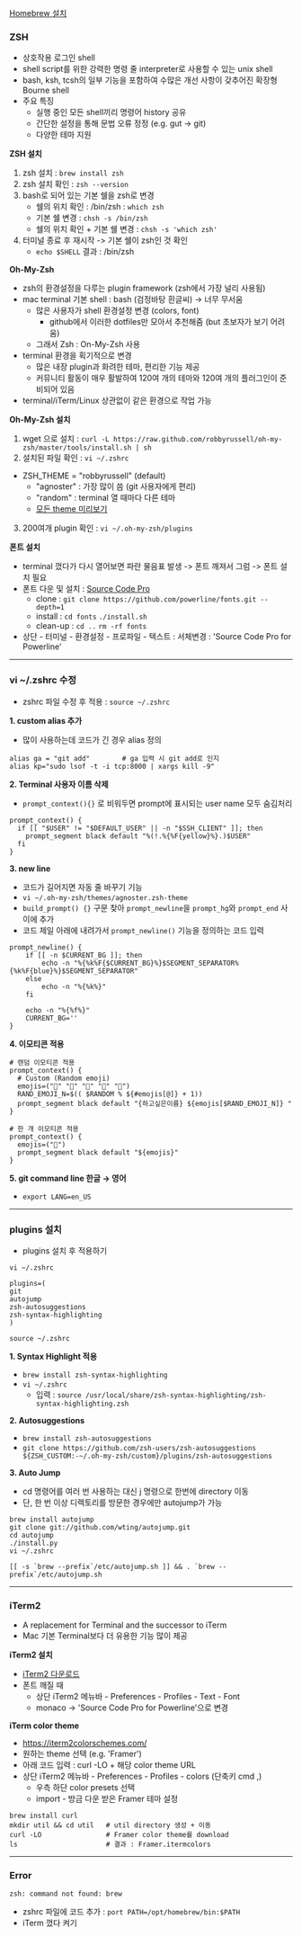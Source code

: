 [Homebrew 설치](https://brew.sh/index_ko)

### ZSH

- 상호작용 로그인 shell
- shell script를 위한 강력한 명령 줄 interpreter로 사용할 수 있는 unix shell
- bash, ksh, tcsh의 일부 기능을 포함하여 수많은 개선 사항이 갖추어진 확장형 Bourne shell
- 주요 특징
  - 실행 중인 모든 shell끼리 명령어 history 공유
  - 간단한 설정을 통해 문법 오류 정정 (e.g. gut → git)
  - 다양한 테마 지원

<b>ZSH 설치</b>
1) zsh 설치 : `brew install zsh`
2) zsh 설치 확인 : `zsh --version`
3) bash로 되어 있는 기본 쉘을 zsh로 변경
   - 쉘의 위치 확인 : /bin/zsh : `which zsh`
   - 기본 쉘 변경 : `chsh -s /bin/zsh`
   - 쉘의 위치 확인 + 기본 쉘 변경 : `chsh -s 'which zsh'`
4) 터미널 종료 후 재시작 -> 기본 쉘이 zsh인 것 확인
   - `echo $SHELL` 결과 : /bin/zsh

<b>Oh-My-Zsh</b>
- zsh의 환경설정을 다루는 plugin framework (zsh에서 가장 널리 사용됨)
- mac terminal 기본 shell : bash (검정바탕 흰글씨) -> 너무 무서움
  - 많은 사용자가 shell 환경설정 변경 (colors, font)
    - github에서 이러한 dotfiles만 모아서 추천해줌 (but 초보자가 보기 어려움)
  - 그래서 Zsh : On-My-Zsh 사용
- terminal 환경을 획기적으로 변경
  - 많은 내장 plugin과 화려한 테마, 편리한 기능 제공
  - 커뮤니티 활동이 매우 활발하여 120여 개의 테마와 120여 개의 플러그인이 준비되어 있음
- terminal/iTerm/Linux 상관없이 같은 환경으로 작업 가능

<b>Oh-My-Zsh 설치</b>
1) wget 으로 설치 : `curl -L https://raw.github.com/robbyrussell/oh-my-zsh/master/tools/install.sh | sh`
2) 설치된 파일 확인 : `vi ~/.zshrc`
  - ZSH_THEME = "robbyrussell" (default)
    - "agnoster" : 가장 많이 씀 (git 사용자에게 편리)
    - "random" : terminal 열 때마다 다른 테마
    - [모든 theme 미리보기](https://github.com/ohmyzsh/ohmyzsh/wiki/Themes)
3) 200여개 plugin 확인 : `vi ~/.oh-my-zsh/plugins`

<b>폰트 설치</b>
- terminal 껐다가 다시 열어보면 파란 물음표 발생 -> 폰트 깨져서 그럼 -> 폰트 설치 필요
- 폰트 다운 및 설치 : [Source Code Pro](https://github.com/powerline/fonts/blob/master/SourceCodePro/Source%20Code%20Pro%20for%20Powerline.otf)
  - clone : `git clone https://github.com/powerline/fonts.git --depth=1`
  - install : `cd fonts` `./install.sh`
  - clean-up : `cd ..` `rm -rf fonts`
- 상단 - 터미널 - 환경설정 - 프로파일 - 텍스트 : 서체변경 : 'Source Code Pro for Powerline'

---

### vi ~/.zshrc 수정

- zshrc 파일 수정 후 적용 : `source ~/.zshrc`

<b>1. custom alias 추가</b>
- 많이 사용하는데 코드가 긴 경우 alias 정의

```console
alias ga = "git add"        # ga 입력 시 git add로 인지
alias kp="sudo lsof -t -i tcp:8000 | xargs kill -9"
```

<b>2. Terminal 사용자 이름 삭제</b>
- `prompt_context(){}` 로 비워두면 prompt에 표시되는 user name 모두 숨김처리

```console
prompt_context() {
  if [[ "$USER" != "$DEFAULT_USER" || -n "$SSH_CLIENT" ]]; then
    prompt_segment black default "%(!.%{%F{yellow}%}.)$USER"
  fi
}
```

<b>3. new line</b>
- 코드가 길어지면 자동 줄 바꾸기 기능
- `vi ~/.oh-my-zsh/themes/agnoster.zsh-theme`
- `build_prompt() {}` 구문 찾아 `prompt_newline`을 `prompt_hg`와 `prompt_end` 사이에 추가
- 코드 제일 아래에 내려가서 `prompt_newline()` 기능을 정의하는 코드 입력

```console
prompt_newline() {
    if [[ -n $CURRENT_BG ]]; then
        echo -n "%{%k%F{$CURRENT_BG}%}$SEGMENT_SEPARATOR%{%k%F{blue}%}$SEGMENT_SEPARATOR"
    else
        echo -n "%{%k%}"
    fi

    echo -n "%{%f%}"
    CURRENT_BG=''
}
```

<b>4. 이모티콘 적용</b>

```console
# 랜덤 이모티콘 적용
prompt_context() { 
  # Custom (Random emoji) 
  emojis=("🌙" "📌" "🦄" "👑" "🌈")
  RAND_EMOJI_N=$(( $RANDOM % ${#emojis[@]} + 1)) 
  prompt_segment black default "{하고싶은이름} ${emojis[$RAND_EMOJI_N]} " 
}

# 한 개 이모티콘 적용
prompt_context() { 
  emojis=("🎵")
  prompt_segment black default "${emojis}"
}
```

<b>5. git command line 한글 → 영어</b>
- `export LANG=en_US`

---

### plugins 설치

- plugins 설치 후 적용하기

```console
vi ~/.zshrc

plugins=( 
git
autojump
zsh-autosuggestions
zsh-syntax-highlighting
)
 
source ~/.zshrc
```

<b>1. Syntax Highlight 적용</b>
- `brew install zsh-syntax-highlighting`
- `vi ~/.zshrc`
  - 입력 : `source /usr/local/share/zsh-syntax-highlighting/zsh-syntax-highlighting.zsh`

<b>2. Autosuggestions</b>
- `brew install zsh-autosuggestions`
- `git clone https://github.com/zsh-users/zsh-autosuggestions ${ZSH_CUSTOM:-~/.oh-my-zsh/custom}/plugins/zsh-autosuggestions`

<b>3. Auto Jump</b>
- cd 명령어를 여러 번 사용하는 대신 j 명령으로 한번에 directory 이동
- 단, 한 번 이상 디렉토리를 방문한 경우에만 autojump가 가능

```console
brew install autojump
git clone git://github.com/wting/autojump.git
cd autojump
./install.py
vi ~/.zshrc

[[ -s `brew --prefix`/etc/autojump.sh ]] && . `brew --prefix`/etc/autojump.sh
```

---

### iTerm2

- A replacement for Terminal and the successor to iTerm
- Mac 기본 Terminal보다 더 유용한 기능 많이 제공


<b>iTerm2 설치</b>
- [iTerm2 다운로드](https://iterm2.com/)
- 폰트 깨질 때
  - 상단 iTerm2 메뉴바 - Preferences - Profiles - Text - Font
  - monaco → 'Source Code Pro for Powerline'으로 변경

<b>iTerm color theme</b>
- https://iterm2colorschemes.com/
- 원하는 theme 선택 (e.g. 'Framer')
- 아래 코드 입력 : curl -LO + 해당 color theme URL
- 상단 iTerm2 메뉴바 - Preferences - Profiles - colors (단축키 cmd ,)
  - 우측 하단 color presets 선택
  - import - 방금 다운 받은 Framer 테마 설정

```console
brew install curl
mkdir util && cd util   # util directory 생성 + 이동
curl -LO                # Framer color theme를 download
ls                      # 결과 : Framer.itermcolors
```

---

### Error

`zsh: command not found: brew`
- zshrc 파일에 코드 추가 : `port PATH=/opt/homebrew/bin:$PATH`
- iTerm 껐다 켜기

